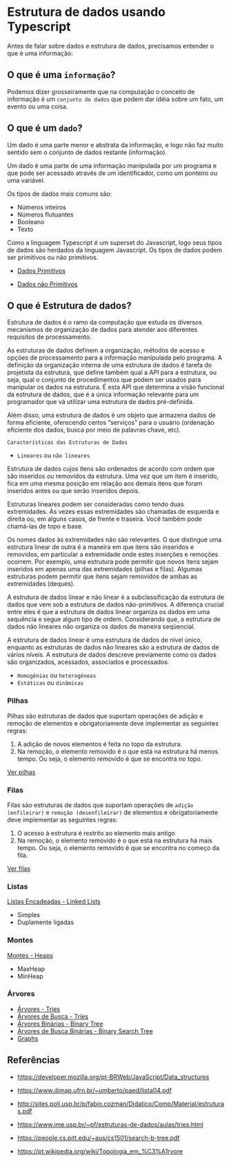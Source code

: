 # Estrutura de dados usando Typescript

Antes de falar sobre dados e estrutura de dados, precisamos entender o que é uma informação:

## O que é uma `informação`?

Podemos dizer grosseiramente que na computação o conceito de informação é um `conjunto de dados` que podem dar idéia sobre um fato, um evento ou uma coisa.

## O que é um `dado`?

Um dado é uma parte menor e abstrata da informação, e logo não faz muito sentido sem o conjunto de dados restante (informação).

Um dado é uma parte de uma informação manipulada por um programa e que pode ser acessado através de um identificador, como um ponteiro ou uma variável.

Os tipos de dados mais comuns são:

- Números inteiros
- Números flutuantes
- Booleano
- Texto

Como a linguagem Typescript é um superset do Javascript, logo seus tipos de dados são herdados da linguagem Javascript. Os tipos de dados podem ser primitivos ou não primitivos.

- [Dados Primitivos](DadosPrimitivos.html)

- [Dados não Primitivos](DadosnaoPrimitivos.html)


## O que é Estrutura de dados?

Estrutura de dados é o ramo da computação que estuda os diversos mecanismos de organização de dados para atender aos diferentes requisitos de processamento.

As estruturas de dados definem a organização, métodos de acesso e opções de processamento para a informação manipulada pelo programa. A definição da organização interna de uma estrutura de dados é tarefa do projetista da estrutura, que define também qual a API para a estrutura, ou seja, qual o conjunto de procedimentos que podem ser usados para manipular os dados na estrutura. É esta API que determina a visão funcional da estrutura de dados, que é a única informação relevante para um programador que vá utilizar uma estrutura de dados pré-definida.

Além disso, uma estrutura de dados é um objeto que armazena dados de forma eficiente, oferecendo certos “serviços” para o usuário (ordenação eficiente dos dados, busca por meio de palavras chave, etc).

`Características das Estruturas de Dados`

- `Lineares` ou `não lineares`

Estrutura de dados cujos itens são ordenados de acordo com ordem que são inseridos ou removidos da estrutura. Uma vez que um item é inserido, fica em uma mesma posição em relação aos demais itens que foram inseridos antes ou que serão inseridos depois.

Estruturas lineares podem ser consideradas como tendo duas extremidades. Às vezes essas estremidades são chamadas de esquerda e direita ou, em alguns casos, de frente e traseira. Você também pode chamá-las de topo e base. 

Os nomes dados às extremidades não são relevantes. O que distingue uma estrutura linear de outra é a maneira em que itens são inseridos e removidos, em particular a extremidade onde estes inserções e remoções ocorrem. Por exemplo, uma estrutura pode permitir que novos itens sejam inseridos em apenas uma das extremidades (pilhas e filas). Algumas estruturas podem permitir que itens sejam removidos de ambas as extremidades (deques).

A estrutura de dados linear e não linear é a subclassificação da estrutura de dados que vem sob a estrutura de dados não-primitivos. A diferença crucial entre eles é que a estrutura de dados linear organiza os dados em uma sequência e segue algum tipo de ordem. Considerando que, a estrutura de dados não lineares não organiza os dados de maneira seqüencial.

A estrutura de dados linear é uma estrutura de dados de nível único, enquanto as estruturas de dados não lineares são a estrutura de dados de vários níveis. A estrutura de dados descreve previamente como os dados são organizados, acessados, associados e processados.

- `Homogênias` ou `heterogêneas`
- `Estáticas` ou `dinâmicas`

### Pilhas

Pilhas são estruturas de dados que suportam operações de adição e remoção de elementos e obrigatoriamente deve implementar as seguintes regras:  

1. A adição de novos elementos é feita no topo da estrutura.
2. Na remoção, o elemento removido é o que está na estrutura há menos tempo. Ou seja, o elemento removido é que se encontra no topo.

[Ver pilhas](Pilhas.html)

### Filas

Filas são estruturas de dados que suportam operações de `adição (enfileirar)` e `remoção (desenfileirar)` de elementos e obrigatoriamente deve implementar as seguintes regras:  

1. O acesso á estrutura é restrito ao elemento mais antigo
2. Na remoção, o elemento removido é o que está na estrutura há mais tempo. Ou seja, o elemento removido é que se encontra no começo da fila.

[Ver filas](Filas.html)

### Listas

[Listas Encadeadas - Linked Lists](ListasEncadeadas.html)

- Simples
- Duplamente ligadas

### Montes

[Montes - Heaps](ListasEncadeadas.html)

- MaxHeap
- MinHeap

### Árvores

- [Árvores - Tries](Arvores.html)
- [Árvores de Busca - Tries](ArvoredePrefixos.html)
- [Árvores Binárias - Binary Tree](Arvores.html)
- [Árvores de Busca Binárias - Binary Search Tree](Arvores.html)
- [Graphs](ListasEncadeadas.html)


## Referências

- https://developer.mozilla.org/pt-BRWeb/JavaScript/Data_structures

- https://www.dimap.ufrn.br/~umberto/paed/lista04.pdf

- http://sites.poli.usp.br/p/fabio.cozman/Didatico/Comp/Material/estruturas.pdf

- https://www.ime.usp.br/~pf/estruturas-de-dados/aulas/tries.html

- https://people.cs.pitt.edu/~aus/cs1501/search-b-tree.pdf

- https://pt.wikipedia.org/wiki/Topologia_em_%C3%A1rvore